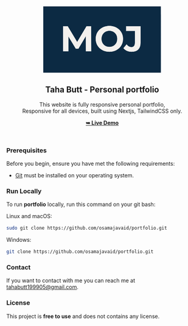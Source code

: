 <div align="center">
  
  <br />
  <br />
  
  <img src="./public/readme-images/moj.png" />

  <h2 align="center">Taha Butt - Personal portfolio</h2>

This website is fully responsive personal portfolio, <br />Responsive for all devices, built using Nextjs, TailwindCSS only.

<a href=""><strong>➥ Live Demo</strong></a>

</div>

<br />

### Prerequisites

Before you begin, ensure you have met the following requirements:

- [Git](https://git-scm.com/downloads "Download Git") must be installed on your operating system.

### Run Locally

To run **portfolio** locally, run this command on your git bash:

Linux and macOS:

```bash
sudo git clone https://github.com/osamajavaid/portfolio.git
```

Windows:

```bash
git clone https://github.com/osamajavaid/portfolio.git
```

### Contact

If you want to contact with me you can reach me at tahabutt199905@gmail.com.

### License

This project is **free to use** and does not contains any license.
